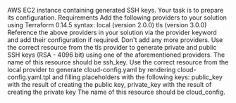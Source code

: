 AWS EC2 instance containing generated SSH keys. Your task is to prepare its configuration. Requirements Add the following providers to your solution using Terraform 0.14.5 syntax: local (version 2.0.0) tls (version 3.0.0) Reference the above providers in your solution via the provider keyword and add their configuration if required. Don't add any more providers. Use the correct resource from the tls provider to generate private and public SSH keys (RSA - 4096 bit) using one of the aforementioned providers. The name of this resource should be ssh_key. Use the correct resource from the local provider to generate cloud-config.yaml by rendering cloud-config.yaml.tpl and filling placeholders with the following keys: public_key with the result of creating the public key, private_key with the result of creating the private key The name of this resource should be cloud_config.
